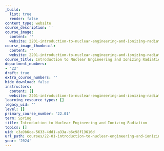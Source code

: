 ```yaml
---
_build:
  list: true
  render: false
content_type: website
course_description: ''
course_image:
  content: ''
  website: 2201-introduction-to-nuclear-engineering-and-ionizing-radiation
course_image_thumbnail:
  content: ''
  website: 2201-introduction-to-nuclear-engineering-and-ionizing-radiation
course_title: Introduction to Nuclear Engineering and Ionizing Radiation
department_numbers:
- '22'
draft: true
extra_course_numbers: ''
hide_download: false
instructors:
  content: []
  website: 2201-introduction-to-nuclear-engineering-and-ionizing-radiation
learning_resource_types: []
legacy_uid: ''
level: []
primary_course_number: '22.01'
term: Spring
title: Introduction to Nuclear Engineering and Ionizing Radiation
topics: []
uid: c3a9b6ca-5633-4dd1-a33a-b6c98f19616d
url_path: courses/22-01-introduction-to-nuclear-engineering-and-ionizing-radiation-spring-2024
year: '2024'
---
```

